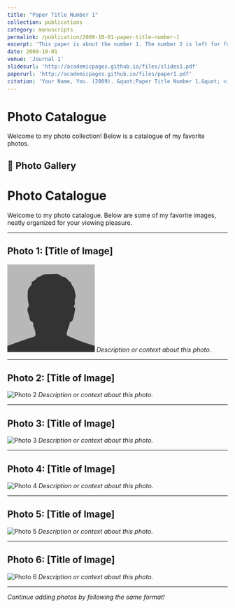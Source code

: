 ```yaml
---
title: "Paper Title Number 1"
collection: publications
category: manuscripts
permalink: /publication/2009-10-01-paper-title-number-1
excerpt: 'This paper is about the number 1. The number 2 is left for future work.'
date: 2009-10-01
venue: 'Journal 1'
slidesurl: 'http://academicpages.github.io/files/slides1.pdf'
paperurl: 'http://academicpages.github.io/files/paper1.pdf'
citation: 'Your Name, You. (2009). &quot;Paper Title Number 1.&quot; <i>Journal 1</i>. 1(1).'
---
```


# Photo Catalogue

Welcome to my photo collection! Below is a catalogue of my favorite photos.

## 📸 Photo Gallery

# Photo Catalogue

Welcome to my photo catalogue. Below are some of my favorite images, neatly organized for your viewing pleasure.

---

## Photo 1: [Title of Image]
![Photo 1](/images/bio-photo.jpg)
*Description or context about this photo.*

---

## Photo 2: [Title of Image]
![Photo 2](path/to/photo2.jpg)
*Description or context about this photo.*

---

## Photo 3: [Title of Image]
![Photo 3](path/to/photo3.jpg)
*Description or context about this photo.*

---

## Photo 4: [Title of Image]
![Photo 4](path/to/photo4.jpg)
*Description or context about this photo.*

---

## Photo 5: [Title of Image]
![Photo 5](path/to/photo5.jpg)
*Description or context about this photo.*

---

## Photo 6: [Title of Image]
![Photo 6](path/to/photo6.jpg)
*Description or context about this photo.*

---

*Continue adding photos by following the same format!*


